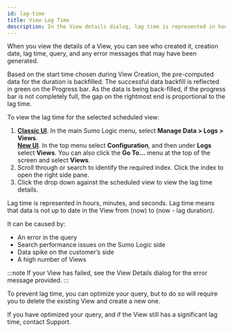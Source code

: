 ```yaml
---
id: lag-time
title: View Lag Time
description: In the View details dialog, lag time is represented in hours, minutes, and seconds.
---
```


When you view the details of a View, you can see who created it, creation date, lag time, query, and any error messages that may have been generated.

Based on the start time chosen during View Creation, the pre-computed data for the duration is backfilled. The successful data backfill is reflected in green on the Progress bar. As the data is being back-filled, if the progress bar is not completely full, the gap on the rightmost end is proportional to the lag time.

To view the lag time for the selected scheduled view:
1. [**Classic UI**](/docs/get-started/sumo-logic-ui/). In the main Sumo Logic menu, select **Manage Data > Logs > Views**. <br/>[**New UI**](/docs/get-started/sumo-logic-ui-new/). In the top menu select **Configuration**, and then under **Logs** select **Views**. You can also click the **Go To...** menu at the top of the screen and select **Views**.
1. Scroll through or search to identify the required index. Click the index to open the right side pane.
1. Click the drop down against the scheduled view to view the lag time details.

Lag time is represented in hours, minutes, and seconds. Lag time means that data is not up to date in the View from (now) to (now - lag duration).

It can be caused by:

* An error in the query
* Search performance issues on the Sumo Logic side
* Data spike on the customer’s side
* A high number of Views

:::note
If your View has failed, see the View Details dialog for the error message provided.
:::

To prevent lag time, you can optimize your query, but to do so will require you to delete the existing View and create a new one.

If you have optimized your query, and if the View still has a significant lag time, contact Support.
